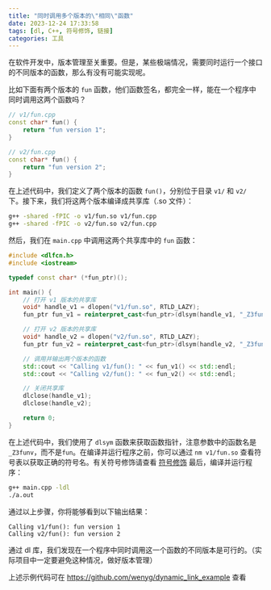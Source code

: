 ```yaml
---
title: "同时调用多个版本的\"相同\"函数"
date: 2023-12-24 17:33:58
tags: [dl, C++, 符号修饰, 链接]
categories: 工具
---
```


在软件开发中，版本管理至关重要。但是，某些极端情况，需要同时运行一个接口的不同版本的函数，那么有没有可能实现呢。

比如下面有两个版本的 `fun` 函数，他们函数签名，都完全一样，能在一个程序中同时调用这两个函数吗？

```cpp
// v1/fun.cpp
const char* fun() {
    return "fun version 1";
}

// v2/fun.cpp
const char* fun() {
    return "fun version 2";
}
```

<!-- more -->

在上述代码中，我们定义了两个版本的函数 `fun()`，分别位于目录 `v1/` 和 `v2/` 下。接下来，我们将这两个版本编译成共享库（.so 文件）：

```bash
g++ -shared -fPIC -o v1/fun.so v1/fun.cpp
g++ -shared -fPIC -o v2/fun.so v2/fun.cpp
```

然后，我们在 `main.cpp` 中调用这两个共享库中的 `fun` 函数：

```cpp
#include <dlfcn.h>
#include <iostream>

typedef const char* (*fun_ptr)();

int main() {
    // 打开 v1 版本的共享库
    void* handle_v1 = dlopen("v1/fun.so", RTLD_LAZY);
    fun_ptr fun_v1 = reinterpret_cast<fun_ptr>(dlsym(handle_v1, "_Z3funv"));

    // 打开 v2 版本的共享库
    void* handle_v2 = dlopen("v2/fun.so", RTLD_LAZY);
    fun_ptr fun_v2 = reinterpret_cast<fun_ptr>(dlsym(handle_v2, "_Z3funv"));

    // 调用并输出两个版本的函数
    std::cout << "Calling v1/fun(): " << fun_v1() << std::endl;
    std::cout << "Calling v2/fun(): " << fun_v2() << std::endl;

    // 关闭共享库
    dlclose(handle_v1);
    dlclose(handle_v2);

    return 0;
}
```

在上述代码中，我们使用了 `dlsym` 函数来获取函数指针，注意参数中的函数名是 `_Z3funv`，而不是`fun`。在编译并运行程序之前，你可以通过 `nm v1/fun.so` 查看符号表以获取正确的符号名。有关符号修饰请查看 [符号修饰](https://www.winn.cc/2022/05/13/tools/name_mangling/)
最后，编译并运行程序：

```bash
g++ main.cpp -ldl
./a.out
```

通过以上步骤，你将能够看到以下输出结果：

```text
Calling v1/fun(): fun version 1
Calling v2/fun(): fun version 2
```

通过 dl 库，我们发现在一个程序中同时调用这一个函数的不同版本是可行的。（实际项目中一定要避免这种情况，做好版本管理）

上述示例代码可在 https://github.com/wenyg/dynamic_link_example 查看